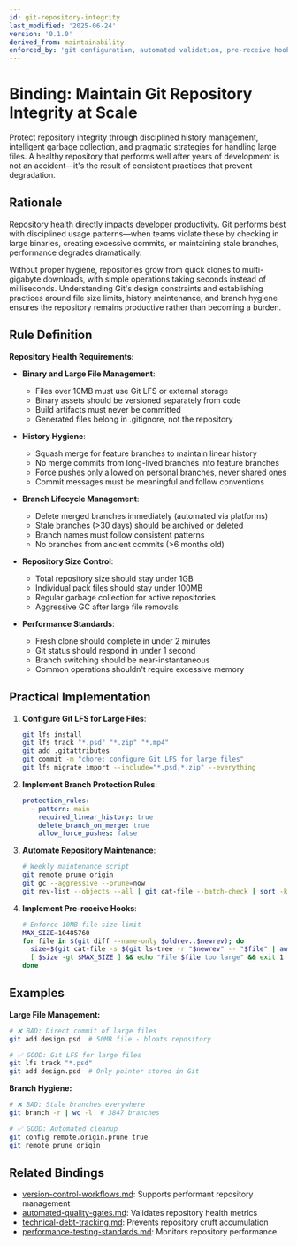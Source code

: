 ```yaml
---
id: git-repository-integrity
last_modified: '2025-06-24'
version: '0.1.0'
derived_from: maintainability
enforced_by: 'git configuration, automated validation, pre-receive hooks, CI checks'
---
```

# Binding: Maintain Git Repository Integrity at Scale

Protect repository integrity through disciplined history management, intelligent garbage collection, and pragmatic strategies for handling large files. A healthy repository that performs well after years of development is not an accident—it's the result of consistent practices that prevent degradation.

## Rationale

Repository health directly impacts developer productivity. Git performs best with disciplined usage patterns—when teams violate these by checking in large binaries, creating excessive commits, or maintaining stale branches, performance degrades dramatically.

Without proper hygiene, repositories grow from quick clones to multi-gigabyte downloads, with simple operations taking seconds instead of milliseconds. Understanding Git's design constraints and establishing practices around file size limits, history maintenance, and branch hygiene ensures the repository remains productive rather than becoming a burden.

## Rule Definition

**Repository Health Requirements:**

- **Binary and Large File Management**:
  - Files over 10MB must use Git LFS or external storage
  - Binary assets should be versioned separately from code
  - Build artifacts must never be committed
  - Generated files belong in .gitignore, not the repository

- **History Hygiene**:
  - Squash merge for feature branches to maintain linear history
  - No merge commits from long-lived branches into feature branches
  - Force pushes only allowed on personal branches, never shared ones
  - Commit messages must be meaningful and follow conventions

- **Branch Lifecycle Management**:
  - Delete merged branches immediately (automated via platforms)
  - Stale branches (>30 days) should be archived or deleted
  - Branch names must follow consistent patterns
  - No branches from ancient commits (>6 months old)

- **Repository Size Control**:
  - Total repository size should stay under 1GB
  - Individual pack files should stay under 100MB
  - Regular garbage collection for active repositories
  - Aggressive GC after large file removals

- **Performance Standards**:
  - Fresh clone should complete in under 2 minutes
  - Git status should respond in under 1 second
  - Branch switching should be near-instantaneous
  - Common operations shouldn't require excessive memory

## Practical Implementation

1. **Configure Git LFS for Large Files**:
   ```bash
   git lfs install
   git lfs track "*.psd" "*.zip" "*.mp4"
   git add .gitattributes
   git commit -m "chore: configure Git LFS for large files"
   git lfs migrate import --include="*.psd,*.zip" --everything
   ```

2. **Implement Branch Protection Rules**:
   ```yaml
   protection_rules:
     - pattern: main
       required_linear_history: true
       delete_branch_on_merge: true
       allow_force_pushes: false
   ```

3. **Automate Repository Maintenance**:
   ```bash
   # Weekly maintenance script
   git remote prune origin
   git gc --aggressive --prune=now
   git rev-list --objects --all | git cat-file --batch-check | sort -k3nr | head -20
   ```

4. **Implement Pre-receive Hooks**:
   ```bash
   # Enforce 10MB file size limit
   MAX_SIZE=10485760
   for file in $(git diff --name-only $oldrev..$newrev); do
     size=$(git cat-file -s $(git ls-tree -r "$newrev" -- "$file" | awk '{print $3}'))
     [ $size -gt $MAX_SIZE ] && echo "File $file too large" && exit 1
   done
   ```

## Examples

**Large File Management:**
```bash
# ❌ BAD: Direct commit of large files
git add design.psd  # 50MB file - bloats repository

# ✅ GOOD: Git LFS for large files
git lfs track "*.psd"
git add design.psd  # Only pointer stored in Git
```

**Branch Hygiene:**
```bash
# ❌ BAD: Stale branches everywhere
git branch -r | wc -l  # 3847 branches

# ✅ GOOD: Automated cleanup
git config remote.origin.prune true
git remote prune origin
```

## Related Bindings

- [version-control-workflows.md](version-control-workflows.md): Supports performant repository management
- [automated-quality-gates.md](automated-quality-gates.md): Validates repository health metrics
- [technical-debt-tracking.md](technical-debt-tracking.md): Prevents repository cruft accumulation
- [performance-testing-standards.md](performance-testing-standards.md): Monitors repository performance
